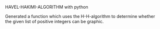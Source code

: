HAVEL-HAKIMI-ALGORITHM with python

Generated a function which uses the H-H-algorithm to determine whether 
the given list of positive integers can be graphic. 